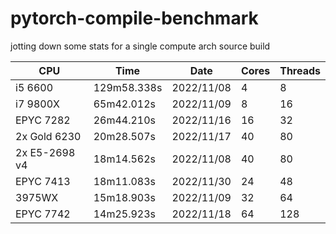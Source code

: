 # pytorch-compile-benchmark
jotting down some stats for a single compute arch source build

|CPU           |Time         |Date        |Cores  |Threads  |
|--------------|-------------|------------|-------|---------|
|i5 6600       |129m58.338s  |2022/11/08  |4      |8        |
|i7 9800X      |65m42.012s   |2022/11/09  |8      |16       |
|EPYC 7282     |26m44.210s   |2022/11/16  |16     |32       |
|2x Gold 6230  |20m28.507s   |2022/11/17  |40     |80       |
|2x E5-2698 v4 |18m14.562s   |2022/11/08  |40     |80       |
|EPYC 7413     |18m11.083s   |2022/11/30  |24     |48       |
|3975WX        |15m18.903s   |2022/11/09  |32     |64       |
|EPYC 7742     |14m25.923s   |2022/11/18  |64     |128      |
